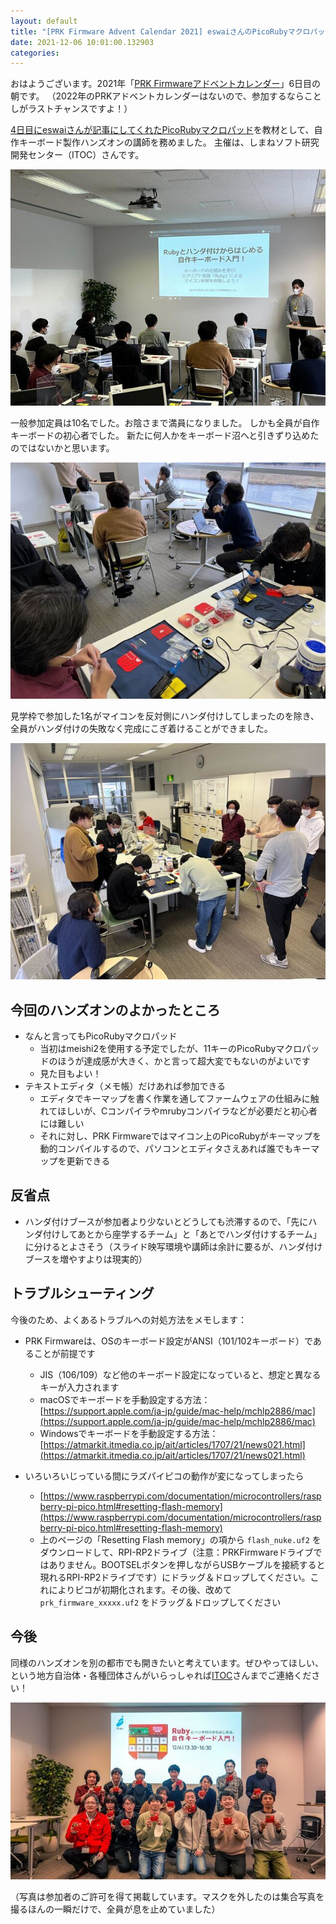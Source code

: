 ```yaml
---
layout: default
title: "[PRK Firmware Advent Calendar 2021] eswaiさんのPicoRubyマクロパッド製作ハンズオン開催報告"
date: 2021-12-06 10:01:00.132903
categories: 
---
```


おはようございます。2021年「[PRK Firmwareアドベントカレンダー](https://adventar.org/calendars/7086)」6日目の朝です。
（2022年のPRKアドベントカレンダーはないので、参加するならことしがラストチャンスですよ！）


[4日目にeswaiさんが記事にしてくれたPicoRubyマクロパッド](https://eswai.hatenablog.com/entry/2021/12/04/083643)を教材として、自作キーボード製作ハンズオンの講師を務めました。
主催は、しまねソフト研究開発センター（ITOC）さんです。

![](/assets/images/202112/prk_handson_6.jpg)

一般参加定員は10名でした。お陰さまで満員になりました。
しかも全員が自作キーボードの初心者でした。
新たに何人かをキーボード沼へと引きずり込めたのではないかと思います。

![](/assets/images/202112/prk_handson_3.jpg)

見学枠で参加した1名がマイコンを反対側にハンダ付けしてしまったのを除き、全員がハンダ付けの失敗なく完成にこぎ着けることができました。

![](/assets/images/202112/prk_handson_9.jpg)

## 今回のハンズオンのよかったところ

- なんと言ってもPicoRubyマクロパッド
  - 当初はmeishi2を使用する予定でしたが、11キーのPicoRubyマクロパッドのほうが達成感が大きく、かと言って超大変でもないのがよいです
  - 見た目もよい！
- テキストエディタ（メモ帳）だけあれば参加できる
  - エディタでキーマップを書く作業を通してファームウェアの仕組みに触れてほしいが、Cコンパイラやmrubyコンパイラなどが必要だと初心者には難しい
  - それに対し、PRK Firmwareではマイコン上のPicoRubyがキーマップを動的コンパイルするので、パソコンとエディタさえあれば誰でもキーマップを更新できる

## 反省点

- ハンダ付けブースが参加者より少ないとどうしても渋滞するので、「先にハンダ付けしてあとから座学するチーム」と「あとでハンダ付けするチーム」に分けるとよさそう（スライド映写環境や講師は余計に要るが、ハンダ付けブースを増やすよりは現実的）

## トラブルシューティング

今後のため、よくあるトラブルへの対処方法をメモします：

- PRK Firmwareは、OSのキーボード設定がANSI（101/102キーボード）であることが前提です
  - JIS（106/109）など他のキーボード設定になっていると、想定と異なるキーが入力されます
  - macOSでキーボードを手動設定する方法：[https://support.apple.com/ja-jp/guide/mac-help/mchlp2886/mac](https://support.apple.com/ja-jp/guide/mac-help/mchlp2886/mac)
  - Windowsでキーボードを手動設定する方法：[https://atmarkit.itmedia.co.jp/ait/articles/1707/21/news021.html](https://atmarkit.itmedia.co.jp/ait/articles/1707/21/news021.html)

- いろいろいじっている間にラズパイピコの動作が変になってしまったら
  - [https://www.raspberrypi.com/documentation/microcontrollers/raspberry-pi-pico.html#resetting-flash-memory](https://www.raspberrypi.com/documentation/microcontrollers/raspberry-pi-pico.html#resetting-flash-memory)
  - 上のページの「Resetting Flash memory」の項から `flash_nuke.uf2` をダウンロードして、RPI-RP2ドライブ（注意：PRKFirmwareドライブではありません。BOOTSELボタンを押しながらUSBケーブルを接続すると現れるRPI-RP2ドライブです）にドラッグ＆ドロップしてください。これによりピコが初期化されます。その後、改めて `prk_firmware_xxxxx.uf2` をドラッグ＆ドロップしてください

## 今後

同様のハンズオンを別の都市でも開きたいと考えています。ぜひやってほしい、という地方自治体・各種団体さんがいらっしゃれば[ITOC](https://www.s-itoc.jp/)さんまでご連絡ください！

![](/assets/images/202112/prk_handson_0.jpg)

（写真は参加者のご許可を得て掲載しています。マスクを外したのは集合写真を撮るほんの一瞬だけで、全員が息を止めていました）

